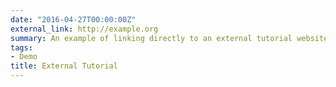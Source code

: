 ```yaml
---
date: "2016-04-27T00:00:00Z"
external_link: http://example.org
summary: An example of linking directly to an external tutorial website using `external_link`.
tags:
- Demo
title: External Tutorial
---
```

